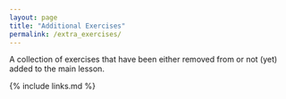 ```yaml
---
layout: page
title: "Additional Exercises"
permalink: /extra_exercises/
---
```

A collection of exercises that have been either removed from
or not (yet) added to the main lesson.

{% include links.md %}
